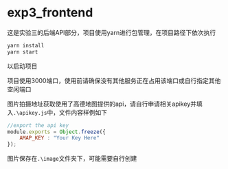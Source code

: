 # exp3_frontend

这是实验三的后端API部分，项目使用yarn进行包管理，在项目路径下依次执行
```sh
yarn install
yarn start
```
以启动项目

项目使用3000端口，使用前请确保没有其他服务正在占用该端口或自行指定其他空闲端口

图片拍摄地址获取使用了高德地图提供的api，请自行申请相关apikey并填入`.\apikey.js`中，文件内容样例如下
```javascript
//export the api key
module.exports = Object.freeze({
    AMAP_KEY : "Your Key Here"
});
```
图片保存在`.\image`文件夹下，可能需要自行创建